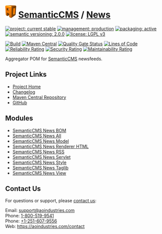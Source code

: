 # [<img src="ao-logo.png" alt="AO Logo" width="35" height="40">](https://github.com/aoindustries) [SemanticCMS](https://github.com/aoindustries/semanticcms) / [News](https://github.com/aoindustries/semanticcms-news)

[![project: current stable](https://semanticcms.com/ao-badges/project-current-stable.svg)](https://aoindustries.com/life-cycle#project-current-stable)
[![management: production](https://semanticcms.com/ao-badges/management-production.svg)](https://aoindustries.com/life-cycle#management-production)
[![packaging: active](https://semanticcms.com/ao-badges/packaging-active.svg)](https://aoindustries.com/life-cycle#packaging-active)  
[![semantic versioning: 2.0.0](https://semanticcms.com/ao-badges/semver-2.0.0.svg)](http://semver.org/spec/v2.0.0.html)
[![license: LGPL v3](https://semanticcms.com/ao-badges/license-lgpl-3.0.svg)](https://www.gnu.org/licenses/lgpl-3.0)

[![Build](https://github.com/aoindustries/semanticcms-news/workflows/Build/badge.svg?branch=master)](https://github.com/aoindustries/semanticcms-news/actions?query=workflow%3ABuild)
[![Maven Central](https://maven-badges.herokuapp.com/maven-central/com.semanticcms/semanticcms-news/badge.svg)](https://maven-badges.herokuapp.com/maven-central/com.semanticcms/semanticcms-news)
[![Quality Gate Status](https://sonarcloud.io/api/project_badges/measure?branch=master&project=com.semanticcms%3Asemanticcms-news&metric=alert_status)](https://sonarcloud.io/dashboard?branch=master&id=com.semanticcms%3Asemanticcms-news)
[![Lines of Code](https://sonarcloud.io/api/project_badges/measure?branch=master&project=com.semanticcms%3Asemanticcms-news&metric=ncloc)](https://sonarcloud.io/component_measures?branch=master&id=com.semanticcms%3Asemanticcms-news&metric=ncloc)  
[![Reliability Rating](https://sonarcloud.io/api/project_badges/measure?branch=master&project=com.semanticcms%3Asemanticcms-news&metric=reliability_rating)](https://sonarcloud.io/component_measures?branch=master&id=com.semanticcms%3Asemanticcms-news&metric=Reliability)
[![Security Rating](https://sonarcloud.io/api/project_badges/measure?branch=master&project=com.semanticcms%3Asemanticcms-news&metric=security_rating)](https://sonarcloud.io/component_measures?branch=master&id=com.semanticcms%3Asemanticcms-news&metric=Security)
[![Maintainability Rating](https://sonarcloud.io/api/project_badges/measure?branch=master&project=com.semanticcms%3Asemanticcms-news&metric=sqale_rating)](https://sonarcloud.io/component_measures?branch=master&id=com.semanticcms%3Asemanticcms-news&metric=Maintainability)

Aggregator POM for [SemanticCMS](https://github.com/aoindustries/semanticcms) newsfeeds.

## Project Links
* [Project Home](https://semanticcms.com/news/)
* [Changelog](https://semanticcms.com/news/changelog)
* [Maven Central Repository](https://search.maven.org/artifact/com.semanticcms/semanticcms-news)
* [GitHub](https://github.com/aoindustries/semanticcms-news)

## Modules
* [SemanticCMS News BOM](https://github.com/aoindustries/semanticcms-news-bom)
* [SemanticCMS News All](https://github.com/aoindustries/semanticcms-news-all)
* [SemanticCMS News Model](https://github.com/aoindustries/semanticcms-news-model)
* [SemanticCMS News Renderer HTML](https://github.com/aoindustries/semanticcms-news-renderer-html)
* [SemanticCMS News RSS](https://github.com/aoindustries/semanticcms-news-rss)
* [SemanticCMS News Servlet](https://github.com/aoindustries/semanticcms-news-servlet)
* [SemanticCMS News Style](https://github.com/aoindustries/semanticcms-news-style)
* [SemanticCMS News Taglib](https://github.com/aoindustries/semanticcms-news-taglib)
* [SemanticCMS News View](https://github.com/aoindustries/semanticcms-news-view)

## Contact Us
For questions or support, please [contact us](https://aoindustries.com/contact):

Email: [support@aoindustries.com](mailto:support@aoindustries.com)  
Phone: [1-800-519-9541](tel:1-800-519-9541)  
Phone: [+1-251-607-9556](tel:+1-251-607-9556)  
Web: https://aoindustries.com/contact
